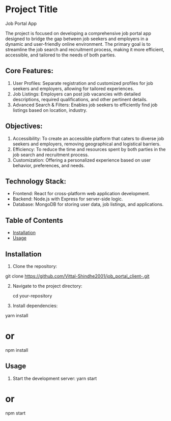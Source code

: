 
# Project Title
Job Portal App

The project is focused on developing a comprehensive job portal app designed to bridge the gap between job seekers and employers in a dynamic and user-friendly online environment. The primary goal is to streamline the job search and recruitment process, making it more efficient, accessible, and tailored to the needs of both parties.

## Core Features:
1. User Profiles: Separate registration and customized profiles for job seekers and employers, allowing for tailored experiences.
2.  Job Listings: Employers can post job vacancies with detailed descriptions, required qualifications, and other pertinent details.
3.  Advanced Search & Filters: Enables job seekers to efficiently find job listings based on location, industry.

## Objectives:
1.  Accessibility: To create an accessible platform that caters to diverse job seekers and employers, removing geographical and logistical barriers.
2.  Efficiency: To reduce the time and resources spent by both parties in the job search and recruitment process.
3.  Customization: Offering a personalized experience based on user behavior, preferences, and needs.

## Technology Stack:
*   Frontend: React  for cross-platform web application development.
*   Backend: Node.js with Express for server-side logic.
*   Database: MongoDB for storing user data, job listings, and applications.

## Table of Contents

- [Installation](#installation)
- [Usage](#usage)

## Installation

1. Clone the repository:

git clone https://github.com/Vittal-Shindhe2001/job_portal_client-.git

2. Navigate to the project directory:

    cd your-repository

3. Install dependencies:

yarn install
# or
npm install

## Usage
1. Start the development server:
yarn start 
# or
npm start